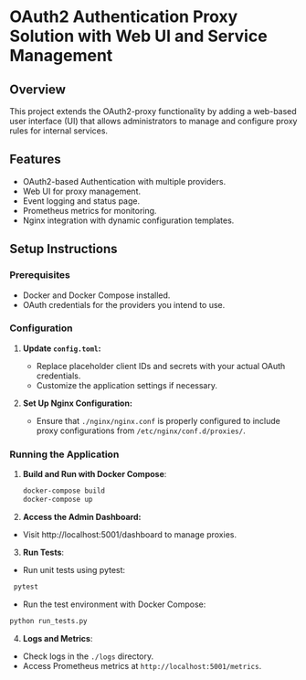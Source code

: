 # OAuth2 Authentication Proxy Solution with Web UI and Service Management

## Overview

This project extends the OAuth2-proxy functionality by adding a web-based user interface (UI) that allows administrators to manage and configure proxy rules for internal services.

## Features

- OAuth2-based Authentication with multiple providers.
- Web UI for proxy management.
- Event logging and status page.
- Prometheus metrics for monitoring.
- Nginx integration with dynamic configuration templates.

## Setup Instructions

### Prerequisites

- Docker and Docker Compose installed.
- OAuth credentials for the providers you intend to use.

### Configuration

1. **Update `config.toml`:**

   - Replace placeholder client IDs and secrets with your actual OAuth credentials.
   - Customize the application settings if necessary.

2. **Set Up Nginx Configuration:**

   - Ensure that `./nginx/nginx.conf` is properly configured to include proxy configurations from `/etc/nginx/conf.d/proxies/`.

### Running the Application

1. **Build and Run with Docker Compose**:

   ```bash
   docker-compose build
   docker-compose up
   ```

2. **Access the Admin Dashboard:**

  - Visit http://localhost:5001/dashboard to manage proxies.

3. **Run Tests**:

  - Run unit tests using pytest:
  ```bash
   pytest
  ```

  - Run the test environment with Docker Compose:
  ```bash
  python run_tests.py
  ```

4. **Logs and Metrics**:

  - Check logs in the `./logs` directory.
  - Access Prometheus metrics at `http://localhost:5001/metrics`.
